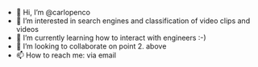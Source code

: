 - 👋 Hi, I’m @carlopenco
- 👀 I’m interested in search engines and classification of video clips and videos
- 🌱 I’m currently learning how to interact with engineers :-)
- 💞️ I’m looking to collaborate on point 2. above
- 📫 How to reach me: via email

<!---
carlopenco/carlopenco is a ✨ special ✨ repository because its `README.md` (this file) appears on your GitHub profile.
You can click the Preview link to take a look at your changes.
--->
